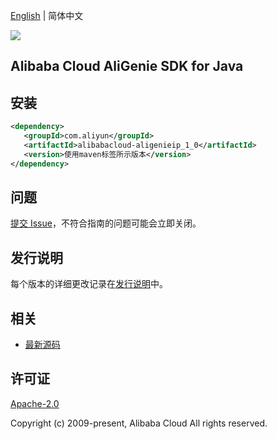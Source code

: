 [English](README.md) | 简体中文

![](https://aliyunsdk-pages.alicdn.com/icons/AlibabaCloud.svg)

## Alibaba Cloud AliGenie SDK for Java

## 安装

```xml
<dependency>
   <groupId>com.aliyun</groupId>
   <artifactId>alibabacloud-aligenieip_1_0</artifactId>
   <version>使用maven标签所示版本</version>
</dependency>
```

## 问题

[提交 Issue](https://github.com/aliyun/alibabacloud-java-async-sdk/issues/new)，不符合指南的问题可能会立即关闭。

## 发行说明

每个版本的详细更改记录在[发行说明](./ChangeLog.txt)中。

## 相关

- [最新源码](https://github.com/aliyun/alibabacloud-async-java-sdk/)

## 许可证

[Apache-2.0](http://www.apache.org/licenses/LICENSE-2.0)

Copyright (c) 2009-present, Alibaba Cloud All rights reserved.
